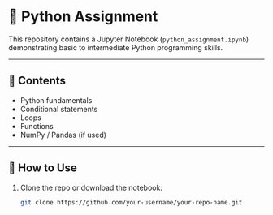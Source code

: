 # 🐍 Python Assignment

This repository contains a Jupyter Notebook (`python_assignment.ipynb`) demonstrating basic to intermediate Python programming skills.

---

## 📘 Contents

- Python fundamentals
- Conditional statements
- Loops
- Functions
- NumPy / Pandas (if used)

---

## 🚀 How to Use

1. Clone the repo or download the notebook:
   ```bash
   git clone https://github.com/your-username/your-repo-name.git

